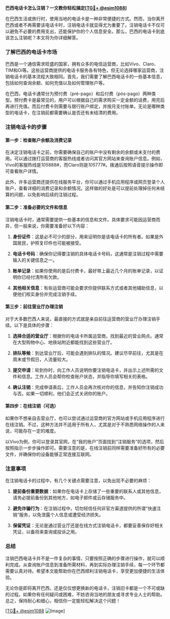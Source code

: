 **巴西电话卡怎么注销？一文教你轻松搞定[[TG💪+ @esim1088](https://t.me/s/esim1088)]**

在巴西生活或旅行时，使用当地的电话卡是一种非常便捷的方式。然而，当你离开巴西或者不再需要该电话卡时，注销电话卡就显得尤为重要了。注销电话卡不仅可以避免不必要的费用支出，还能保护你的个人信息安全。那么，巴西的电话卡到底该怎么注销呢？本文将为你详细解答。

### 了解巴西的电话卡市场

巴西是一个通信需求旺盛的国家，拥有众多的电信运营商，比如Vivo、Claro、TIM和Oi等。这些运营商提供的电话卡服务各有特色，但无论选择哪家运营商，注销电话卡的基本流程大致相同。首先，我们需要了解巴西电话卡的一些基本信息，包括如何查询余额、如何充值以及如何管理账户等。

在巴西，电话卡通常分为预付费（pré-pago）和后付费（pós-pago）两种类型。预付费卡是最常见的，用户可以根据自己的需求购买一定金额的话费，用完后再进行充值。而后付费卡则需要与银行账户绑定，并按月支付账单。无论是哪种类型的电话卡，在注销前都需要确认是否还有未结清的费用。

### 注销电话卡的步骤

#### 第一步：检查账户余额及消费记录

在决定注销电话卡之前，你需要确保自己的账户中没有剩余的余额或未支付的费用。可以通过拨打运营商的客服热线或者访问其官方网站来查询账户信息。例如，Vivo的客服热线是*105*888#，而Claro则是*105*777#。拨通后按照语音提示操作即可查看账户详情。

此外，许多运营商还提供在线服务平台，你可以通过手机应用程序或网页登录个人账户，查看详细的消费记录和余额情况。这样做的好处是可以提前处理掉任何未结算的问题，以免影响后续的注销过程。

#### 第二步：准备必要的文件和信息

注销电话卡时，通常需要提供一些基本的信息和文件。具体要求可能因运营商而异，但一般来说，你需要准备好以下内容：

1. **身份证件**：这是必不可少的部分，用来证明你是该电话卡的所有者。如果是外国居民，护照复印件也可能被接受。
   
2. **电话卡号码**：确保你记得要注销的具体电话卡号码，这通常是注销过程中需要输入的关键信息之一。

3. **账单记录**：如果你使用的是后付费卡，最好带上最近几个月的账单记录，以证明你已经付清所有欠款。

4. **其他相关信息**：有些运营商可能会要求你提供联系方式或者其他辅助信息，以便他们核实身份并完成注销手续。

#### 第三步：前往营业厅办理注销

对于大多数巴西人来说，最直接的方式就是亲自前往运营商的营业厅办理注销手续。以下是具体的步骤：

1. **选择合适的营业厅**：根据你的电话卡所属运营商，找到最近的营业网点。通常在大型购物中心、地铁站附近都能找到这些营业厅。

2. **排队等候**：到达营业厅后，可能会遇到排队的情况。建议尽早前往，尤其是在周末或节假日，人流量较大。

3. **提交申请**：轮到你时，向工作人员说明你要注销电话卡，并出示上述所需的文件和信息。工作人员会帮你检查账户状态，并指导你填写相关的表格。

4. **确认注销**：完成申请表后，工作人员会再次核对你的信息，并告知你注销成功与否。如果一切顺利，他们会正式关闭你的账户。

#### 第四步：在线注销（可选）

如果你不想亲自去营业厅，也可以尝试通过运营商的官方网站或手机应用程序进行在线注销。不过，这种方法并不适用于所有人，尤其是对于不熟悉网络操作的人来说，可能存在一定的难度。

以Vivo为例，你可以登录其官网，在“我的账户”页面找到“注销服务”的选项，然后按照指示一步步操作即可。需要注意的是，在线注销前同样需要准备好所有的必要文件，并确保你的设备能够正常连接互联网。

### 注意事项

在注销电话卡的过程中，有几个关键点需要注意，以免出现不必要的麻烦：

1. **提前备份重要数据**：如果你在电话卡上存储了一些重要的联系人或其他信息，请务必提前备份到其他地方，如电子邮件或云存储服务中。

2. **避免诈骗行为**：在注销过程中，切勿轻信任何非官方渠道提供的所谓“快速注销”服务，以免泄露个人信息或遭受经济损失。

3. **保留凭证**：无论是通过营业厅还是在线方式注销电话卡，都要妥善保存好相关凭证，以备将来查询或投诉之用。

### 总结

注销巴西电话卡并不是一件复杂的事情，只要按照正确的步骤进行操作，就可以顺利完成。从查询账户信息到准备所需材料，再到实际办理注销手续，每一个环节都需要认真对待。希望本文能帮助你在巴西顺利注销电话卡，享受更加便捷的生活体验。

无论你是即将离开巴西，还是仅仅想更换新的电话卡，注销旧卡都是一个不可或缺的过程。如果你有任何疑问或困难，不妨咨询当地的朋友或寻求专业人士的帮助。总之，保持耐心和细心，相信你一定能轻松解决这个问题！

[[TG💪+ @esim1088](https://t.me/s/esim1088) ![Image](https://i.postimg.cc/4NQfJmqS/Snipaste-2025-05-13-00-14-12.png)]